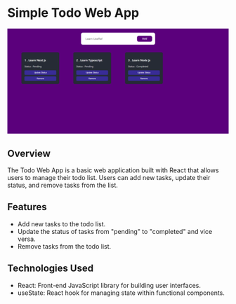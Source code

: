# Simple Todo Web App

![project image](./src/images/todoApp.png)

## Overview

The Todo Web App is a basic web application built with React that allows users to manage their todo list. Users can add new tasks, update their status, and remove tasks from the list.

## Features
- Add new tasks to the todo list.
- Update the status of tasks from "pending" to "completed" and vice versa.
- Remove tasks from the todo list.

## Technologies Used
- React: Front-end JavaScript library for building user interfaces.
- useState: React hook for managing state within functional components.